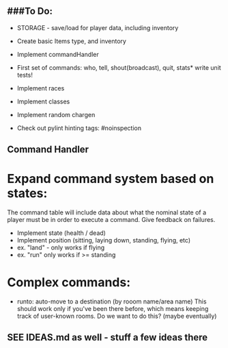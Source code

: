 ###To Do:
-----------------------------------------------------------------------------
* STORAGE - save/load for player data, including inventory
* Create basic Items type, and inventory

* Implement commandHandler
* First set of commands:  who, tell, shout(broadcast), quit, stats* write unit tests!
* Implement races
* Implement classes
* Implement random chargen

* Check out pylint hinting tags:
   #noinspection 

## Command Handler
# Expand command system based on states:
The command table will include data about what the nominal state of a player
  must be in order to execute a command.  Give feedback on failures.

* Implement state (health / dead)
* Implement position (sitting, laying down, standing, flying, etc)
* ex. "land" - only works if flying
* ex. "run" only works if >= standing

# Complex commands:
* runto: auto-move to a destination (by rooom name/area name)
      This should work only if you've been there before, which means keeping
      track of user-known rooms.  Do we want to do this?  (maybe eventually)


## SEE IDEAS.md as well - stuff a few ideas there